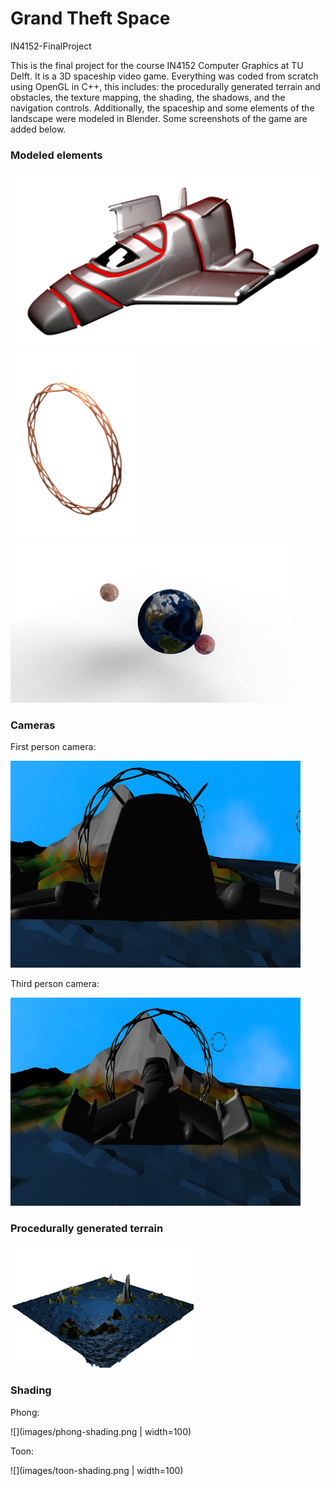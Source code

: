 # Grand Theft Space
IN4152-FinalProject

This is the final project for the course IN4152 Computer Graphics at TU Delft. It is a 3D spaceship video game. Everything was coded from scratch using OpenGL in C++, this includes: the procedurally generated terrain and obstacles, the texture mapping, the shading, the shadows, and the navigation controls. Additionally, the spaceship and some elements of the landscape were modeled in Blender. Some screenshots of the game are added below. 

### Modeled elements
![](images/spaceship.png)
![](images/obstacle.png)
![](images/planets.png)

### Cameras 

First person camera:

![](images/first-person.png)

Third person camera:

![](images/third-person.png)

### Procedurally generated terrain

![](images/procedural-terrain.png)

### Shading

Phong:

![](images/phong-shading.png | width=100)

Toon:

![](images/toon-shading.png | width=100)
